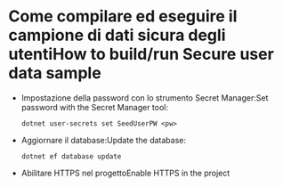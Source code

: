 # <a name="how-to-buildrun-secure-user-data-sample"></a><span data-ttu-id="0521b-101">Come compilare ed eseguire il campione di dati sicura degli utenti</span><span class="sxs-lookup"><span data-stu-id="0521b-101">How to build/run Secure user data sample</span></span>

* <span data-ttu-id="0521b-102">Impostazione della password con lo strumento Secret Manager:</span><span class="sxs-lookup"><span data-stu-id="0521b-102">Set password with the Secret Manager tool:</span></span>

  `dotnet user-secrets set SeedUserPW <pw>`

* <span data-ttu-id="0521b-103">Aggiornare il database:</span><span class="sxs-lookup"><span data-stu-id="0521b-103">Update the database:</span></span>

    `dotnet ef database update`

* <span data-ttu-id="0521b-104">Abilitare HTTPS nel progetto</span><span class="sxs-lookup"><span data-stu-id="0521b-104">Enable HTTPS in the project</span></span>
